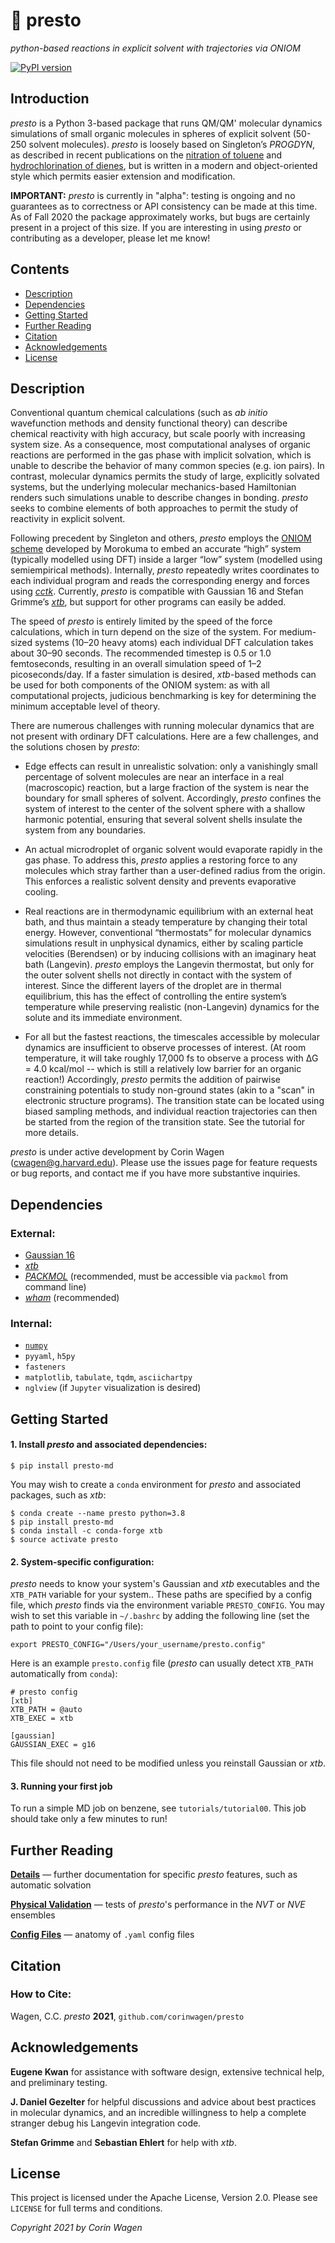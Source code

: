 # 🎩 presto

*python-based reactions in explicit solvent with trajectories via ONIOM*

[![PyPI version](https://badge.fury.io/py/presto-md.svg)](https://badge.fury.io/py/presto-md)

## Introduction

*presto* is a Python 3-based package that runs QM/QM' molecular dynamics simulations of small organic molecules in spheres of explicit solvent (50-250 solvent molecules). *presto* is loosely based on Singleton’s *PROGDYN*, as described in recent publications on the [nitration of toluene](https://pubs.acs.org/doi/10.1021/jacs.6b07328) and [hydrochlorination of dienes](https://pubs.acs.org/doi/10.1021/jacs.0c06295), but is written in a modern and object-oriented style which permits easier extension and modification.

**IMPORTANT:**
*presto* is currently in "alpha": testing is ongoing and no guarantees as to correctness or API consistency can be made at this time. 
As of Fall 2020 the package approximately works, but bugs are certainly present in a project of this size.
If you are interesting in using *presto* or contributing as a developer, please let me know!

## Contents
- [Description](#description)
- [Dependencies](#dependencies)
- [Getting Started](#getting-started)
- [Further Reading](#futher-reading)
- [Citation](#citation)
- [Acknowledgements](#acknowledgements)
- [License](#license)


## Description

Conventional quantum chemical calculations (such as *ab initio* wavefunction methods and density functional theory) can describe chemical reactivity with high accuracy, but scale poorly with increasing system size. As a consequence, most computational analyses of organic reactions are performed in the gas phase with implicit solvation, which is unable to describe the behavior of many common species (e.g. ion pairs). In contrast, molecular dynamics permits the study of large, explicitly solvated systems, but the underlying molecular mechanics-based Hamiltonian renders such simulations unable to describe changes in bonding. *presto* seeks to combine elements of both approaches to permit the study of reactivity in explicit solvent. 

Following precedent by Singleton and others, *presto* employs the [ONIOM scheme](https://pubs.acs.org/doi/10.1021/cr5004419) developed by Morokuma to embed an accurate “high” system (typically modelled using DFT) inside a larger “low” system (modelled using semiempirical methods). Internally, *presto* repeatedly writes coordinates to each individual program and reads the corresponding energy and forces using [*cctk*](https://cctk.readthedocs.io/en/latest/). Currently, *presto* is compatible with Gaussian 16 and Stefan Grimme’s [*xtb*](https://github.com/grimme-lab/xtb/), but support for other programs can easily be added.

The speed of *presto* is entirely limited by the speed of the force calculations, which in turn depend on the size of the system. For medium-sized systems (10–20 heavy atoms) each individual DFT calculation takes about 30–90 seconds. The recommended timestep is 0.5 or 1.0 femtoseconds, resulting in an overall simulation speed of 1–2 picoseconds/day. If a faster simulation is desired, *xtb*-based methods can be used for both components of the ONIOM system: as with all computational projects, judicious benchmarking is key for determining the minimum acceptable level of theory. 

There are numerous challenges with running molecular dynamics that are not present with ordinary DFT calculations. Here are a few challenges, and the solutions chosen by *presto*:

- Edge effects can result in unrealistic solvation: only a vanishingly small percentage of solvent molecules are near an interface in a real (macroscopic) reaction, but a large fraction of the system is near the boundary for small spheres of solvent. Accordingly, *presto* confines the system of interest to the center of the solvent sphere with a shallow harmonic potential, ensuring that several solvent shells insulate the system from any boundaries. 

- An actual microdroplet of organic solvent would evaporate rapidly in the gas phase. To address this, *presto* applies a restoring force to any molecules which stray farther than a user-defined radius from the origin. This enforces a realistic solvent density and prevents evaporative cooling.

- Real reactions are in thermodynamic equilibrium with an external heat bath, and thus maintain a steady temperature by changing their total energy. However, conventional “thermostats” for molecular dynamics simulations result in unphysical dynamics, either by scaling particle velocities (Berendsen) or by inducing collisions with an imaginary heat bath (Langevin). *presto* employs the Langevin thermostat, but only for the outer solvent shells not directly in contact with the system of interest. Since the different layers of the droplet are in thermal equilibrium, this has the effect of controlling the entire system’s temperature while preserving realistic (non-Langevin) dynamics for the solute and its immediate environment.

- For all but the fastest reactions, the timescales accessible by molecular dynamics are insufficient to observe processes of interest. (At room temperature, it will take roughly 17,000 fs to observe a process with ∆G = 4.0 kcal/mol -- which is still a relatively low barrier for an organic reaction!) Accordingly, *presto* permits the addition of pairwise constraining potentials to study non-ground states (akin to a "scan" in electronic structure programs). The transition state can be located using biased sampling methods, and individual reaction trajectories can then be started from the region of the transition state. See the tutorial for more details.

*presto* is under active development by Corin Wagen (cwagen@g.harvard.edu). Please use the issues page for feature requests or bug reports, and contact me if you have more substantive inquiries.

## Dependencies

### External:
- [Gaussian 16](https://gaussian.com/gaussian16/)
- [*xtb*](https://github.com/grimme-lab/xtb)
- [*PACKMOL*](http://m3g.iqm.unicamp.br/packmol/home.shtml) (recommended, must be accessible via ``packmol`` from command line)
- [*wham*](http://membrane.urmc.rochester.edu/?page_id=126) (recommended)

### Internal:
- [`numpy`](https://numpy.org/)
- `pyyaml`, `h5py`
- `fasteners`
- `matplotlib`, `tabulate`, `tqdm`, `asciichartpy`
- `nglview` (if `Jupyter` visualization is desired)

## Getting Started

#### 1. Install *presto* and associated dependencies:
```
$ pip install presto-md
```

You may wish to create a ``conda`` environment for *presto* and associated packages, such as *xtb*:
```
$ conda create --name presto python=3.8 
$ pip install presto-md
$ conda install -c conda-forge xtb
$ source activate presto
```

#### 2. System-specific configuration:

*presto* needs to know your system's Gaussian and *xtb* executables and the ``XTB_PATH`` variable for your system..
These paths are specified by a config file, which *presto* finds via the environment variable ``PRESTO_CONFIG``.
You may wish to set this variable in ``~/.bashrc`` by adding the following line (set the path to point to your config file):

```
export PRESTO_CONFIG="/Users/your_username/presto.config"
```

Here is an example ``presto.config`` file (*presto* can usually detect ``XTB_PATH`` automatically from ``conda``):

```
# presto config
[xtb]
XTB_PATH = @auto
XTB_EXEC = xtb

[gaussian]
GAUSSIAN_EXEC = g16
```

This file should not need to be modified unless you reinstall Gaussian or *xtb*.

#### 3. Running your first job

To run a simple MD job on benzene, see ``tutorials/tutorial00``. This job should take only a few minutes to run!

## Further Reading

[**Details**](DETAILS.md) — further documentation for specific *presto* features, such as automatic solvation

[**Physical Validation**](VALIDATION.md) — tests of *presto*'s performance in the *NVT* or *NVE* ensembles

[**Config Files**](CONFIG.md) — anatomy of ``.yaml`` config files

## Citation

### How to Cite:

Wagen, C.C. *presto* **2021**, ``github.com/corinwagen/presto``

## Acknowledgements

**Eugene Kwan** for assistance with software design, extensive technical help, and preliminary testing.

**J. Daniel Gezelter** for helpful discussions and advice about best practices in molecular dynamics, 
and an incredible willingness to help a complete stranger debug his Langevin integration code.

**Stefan Grimme** and **Sebastian Ehlert** for help with *xtb*.

## License

This project is licensed under the Apache License, Version 2.0. Please see `LICENSE` for full terms and conditions.

*Copyright 2021 by Corin Wagen*
